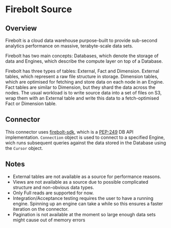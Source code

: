# Firebolt Source

## Overview

Firebolt is a cloud data warehouse purpose-built to provide sub-second analytics performance on massive, terabyte-scale data sets. 

Firebolt has two main concepts: Databases, which denote the storage of data and Engines, which describe the compute layer on top of a Database.

Firebolt has three types of tables: External, Fact and Dimension. External tables, which represent a raw file structure in storage. Dimension tables, which are optimised for fetching and store data on each node in an Engine. Fact tables are similar to Dimension, but they shard the data across the nodes. The usual workload is to write source data into a set of files on S3, wrap them with an External table and write this data to a fetch-optimised Fact or Dimension table.

## Connector

This connector uses [firebolt-sdk](https://pypi.org/project/firebolt-sdk/), which is a [PEP-249](https://peps.python.org/pep-0249/) DB API implementation.
`Connection` object is used to connect to a specified Engine, wich runs subsequent queries against the data stored in the Database using the `Cursor` object.

## Notes

* External tables are not available as a source for performance reasons.
* Views are not available as a source due to possible complicated structure and non-obvious data types.
* Only Full reads are supported for now.
* Integration/Acceptance testing requires the user to have a running engine. Spinning up an engine can take a while so this ensures a faster iteration on the connector.
* Pagination is not available at the moment so large enough data sets might cause out of memory errors